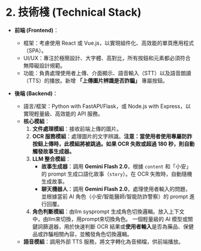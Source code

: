 # 2. 技術棧 (Technical Stack)
* **前端 (Frontend)**：
    * 框架：考慮使用 React 或 Vue.js，以實現組件化、高效能的單頁應用程式（SPA）。
    * UI/UX：專注於極簡設計、大字體、高對比，所有按鈕和元素都必須符合無障礙設計規範。
    * 功能：負責處理使用者上傳、介面顯示、語音輸入（STT）以及語音朗讀（TTS）的播放。新增 **「上傳圖片辨識是否詐騙」** 專屬按鈕。

* **後端 (Backend)**：
    * 語言/框架：Python with FastAPI/Flask，或 Node.js with Express，以實現輕量級、高效能的 API 服務。
    * **核心模組**：
        1.  **文件處理模組**：接收前端上傳的圖片。
        2.  **OCR 服務模組**：處理圖片的文字辨識。**注意：當使用者使用專屬防詐按鈕上傳時，此模組將被跳過。如果 OCR 失敗或超過 180 秒，則自動觸發故事生成器。**
        3.  **LLM 整合模組**：
            * **故事生成器**：調用 **Gemini Flash 2.0**，根據 `content` 和「小安」的 prompt 生成口語化故事（`story`）。在 OCR 失敗時，自動隨機生成故事。
            * **聊天機器人**：調用 **Gemini Flash 2.0**，處理使用者輸入的問題，並根據當前 AI 角色（小安/智能醫師/智能防詐警察）的 prompt 進行回覆。
        4.  **角色判斷模組**：由llm sysprompt 生成角色切換邏輯。放入上下文中，由llm來切換，用prompt來切換角色。
        一個輕量級的 AI 模型或關鍵詞篩選器，用於快速判斷 OCR 結果或**使用者輸入**是否為藥品、保健品或詐騙相關內容，並觸發角色切換邏輯。
    * **語音模組**：調用外部 TTS 服務，將文字轉化為音頻檔，供前端播放。

